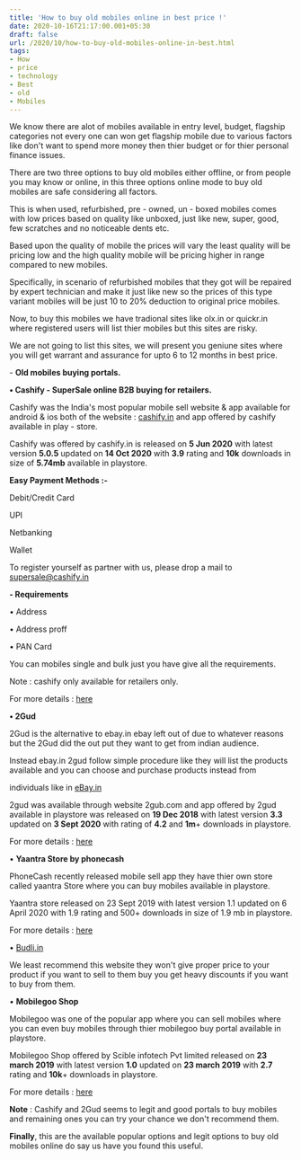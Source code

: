 ```yaml
---
title: 'How to buy old mobiles online in best price !'
date: 2020-10-16T21:17:00.001+05:30
draft: false
url: /2020/10/how-to-buy-old-mobiles-online-in-best.html
tags: 
- How
- price
- technology
- Best
- old
- Mobiles
---
```


We know there are alot of mobiles available in entry level, budget, flagship categories not every one can won get flagship mobile due to various factors like don't want to spend more money then thier budget or for thier personal finance issues.

  

There are two three options to buy old mobiles either offline, or from people you may know or online, in this three options online mode to buy old mobiles are safe considering all factors.  

  

This is when used, refurbished, pre - owned, un - boxed mobiles comes with low prices based on quality like unboxed, just like new, super, good, few scratches and no noticeable dents etc.

  

Based upon the quality of mobile the prices will vary the least quality will be pricing low and the high quality mobile will be pricing higher in range compared to new mobiles.

  

Specifically, in scenario of refurbished mobiles that they got will be repaired by expert technician and make it just like new so the prices of this type variant mobiles will be just 10 to 20% deduction to original price mobiles.

  

Now, to buy this mobiles we have tradional sites like olx.in or quickr.in where registered users will list thier mobiles but this sites are risky.

  

We are not going to list this sites, we will present you geniune sites where you will get warrant and assurance for upto 6 to 12 months in best price.

  

\- **Old mobiles buying portals.**

  

**• Cashify - SuperSale online B2B buying for retailers.**

  

Cashify was the India's most popular mobile sell website & app available for android & ios both of the website : [cashify.in](http://cashify.in) and app offered by cashify available in play - store.

  

Cashify was offered by cashify.in is released on **5 Jun 2020** with latest version **5.0.5** updated on **14 Oct 2020** with **3.9** rating and **10k** downloads in size of **5.74mb** available in playstore.

**Easy Payment Methods :-**

Debit/Credit Card  
  

UPI  
  

Netbanking  
  

Wallet

  
To register yourself as partner with us, please drop a mail to [supersale@cashify.in](mailto:supersale@cashify.in)

  

**\- Requirements** 

  

• Address

  

• Address proff

  

• PAN Card

  

You can mobiles single and bulk just you have give all the requirements.

  

Note : cashify only available for retailers only.

  

For more details : [here](https://play.google.com/store/apps/details?id=in.cashify.supersales)

  

**• 2Gud**

  

2Gud is the alternative to ebay.in ebay left out of due to whatever reasons but the 2Gud did the out put they want to get from indian audience.

  

Instead ebay.in 2gud follow simple procedure like they will list the products available and you can choose and purchase products instead from 

individuals like in [eBay.in](http://eBay.in)  

  

2gud was available through website 2gub.com and app offered by 2gud available in playstore was released on **19 Dec 2018** with latest version **3.3** updated on **3 Sept 2020** with rating of **4.2** and **1m**\+ downloads in playstore.

  

For more details : [here](https://play.google.com/store/apps/details?id=com.toogud.android)

  

• **Yaantra Store by phonecash**

  

PhoneCash recently released mobile sell app they have thier own store called yaantra Store where you can buy mobiles available in playstore.

  

Yaantra store released on 23 Sept 2019 with latest version 1.1 updated on 6 April 2020 with 1.9 rating and 500+ downloads in size of 1.9 mb in playstore.

  

For more details : [here](https://play.google.com/store/apps/details?id=yaantra.app.store)

  

• [Budli.in](http://Budli.in)

  

We least recommend this website they won't give proper price to your product if you want to sell to them buy you get heavy discounts if you want to buy from them.

  

• **Mobilegoo Shop**

  

Mobilegoo was one of the popular app where you can sell mobiles where you can even buy mobiles through thier mobilegoo buy portal available in playstore.

  

Mobilegoo Shop offered by Scible infotech Pvt limited released on **23 march 2019** with latest version **1.0** updated on **23 march 2019** with **2.7** rating and **10k**\+ downloads in playstore.

  

For more details : [here](https://play.google.com/store/apps/details?id=com.mobilegooshop_reactnative)

  

**Note** : Cashify and 2Gud seems to legit and good portals to buy mobiles and remaining ones you can try your chance we don't recommend them.

  

**Finally**, this are the available popular options and legit options to buy old mobiles online do say us have you found this useful.